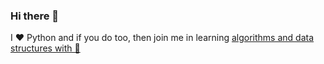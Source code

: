 ### Hi there 👋

I ❤️ Python and if you do too, then join me in learning [algorithms and data structures with 🐍](https://github.com/vzhydkov/py-learning#algorithms-and-data-structures-using-python) 
